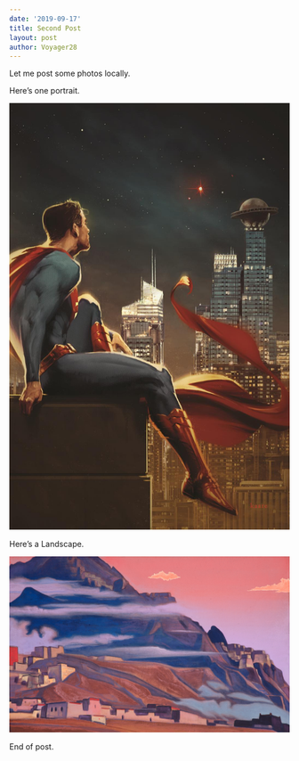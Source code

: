 ```yaml
---
date: '2019-09-17'
title: Second Post
layout: post
author: Voyager28
---
```




Let me post some photos locally. 

Here’s one portrait. 

![Superman Portrait](\img\posts\second_post\Superman.jpg)

Here’s a Landscape.

![Landscape](\img\posts\second_post\Landscape.jpg)

End of post.

